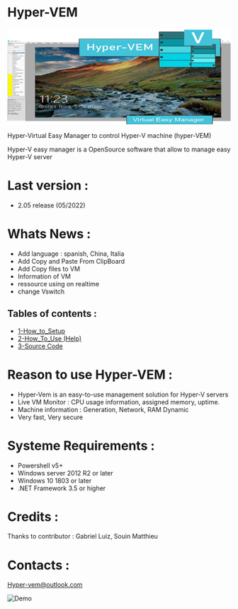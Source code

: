 # Hyper-VEM 

![Logo](pictures/hyepr-vem-logo-github.png "Logo")

Hyper-Virtual Easy Manager to control Hyper-V machine (hyper-VEM)

Hyper-V easy manager is a OpenSource software that allow to manage easy Hyper-V server

# Last version : 
* 2.05 release (05/2022)

# Whats News :
* Add language : spanish, China, Italia
* Add Copy and Paste From ClipBoard
* Add Copy files to VM
* Information of VM
* ressource using on realtime
* change Vswitch

## Tables of contents : 

* [1-How_to_Setup](Setup-Readme.md)
* [2-How_To_Use (Help)](How-TO-USE.md)
* [3-Source Code](/Source-Codes)

# Reason to use Hyper-VEM :

* Hyper-Vem is an easy-to-use management solution for Hyper-V servers
* Live VM Monitor : CPU usage information, assigned memory, uptime. 
* Machine information : Generation, Network, RAM Dynamic
* Very fast, Very secure


# Systeme Requirements :

* Powershell v5+
* Windows server 2012 R2 or later
* Windows 10 1803 or later
* .NET Framework 3.5 or higher

# Credits : 

Thanks to contributor : Gabriel Luiz, Souin Matthieu

# Contacts :

Hyper-vem@outlook.com 

![Demo](pictures/Hyper-VEM-1.gif "Demo")

